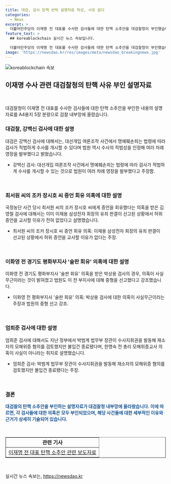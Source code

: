 ```yaml
---
title: 대검, 검사 탄핵 반박 설명자료 작성, 사유 없다
categories:
  - News
excerpt: >
  더불어민주당의 이재명 전 대표를 수사한 검사들에 대한 탄핵 소추안을 대검찰청이 부인했습니다. 대검은 A4용지 5장 분량의 자료를 통해, 강백신 검사, 김영철 검사, 박상용 검사, 엄희준 검사에 대한 의혹을 일일이 반박했습니다. 이에 대한 자세한 내용은 YTN에서 확인할 수 있습니다.
feature_text: >
  ## koreablockchain 실시간 뉴스 속보입니다.

  더불어민주당의 이재명 전 대표를 수사한 검사들에 대한 탄핵 소추안을 대검찰청이 부인했습니다. 대검은 A4용지 5장 분량의 자료를 통해, 강백신 검사, 김영철 검사, 박상용 검사, 엄희준 검사에 대한 의혹을 일일이 반박했습니다. 이에 대한 자세한 내용은 YTN에서 확인할 수 있습니다.
image: 'https://newsdao.kr/res/images/meta/newsdao_breakingnews.jpg'
---
```


<p><img src="https://newsdao.kr/res/images/meta/newsdao_breakingnews.jpg" alt="koreablockchain 속보" /></p>

<h2 data-ke-size="size26">이재명 수사 관련 대검찰청의 탄핵 사유 부인 설명자료</h2>

<p data-ke-size="size16">&nbsp;</p>

<p>대검찰청이 이재명 전 대표를 수사한 검사들에 대한 탄핵 소추안을 부인한 내용의 설명자료를 A4용지 5장 분량으로 검찰 내부망에 올렸습니다.</p>

<h3>대검찰, 강백신 검사에 대한 설명</h3>

<p data-ke-size="size16">대검은 강백신 검사에 대해서는, 대선개입 여론조작 사건에서 명예훼손죄는 법령에 따라 검사가 적법하게 수사를 개시할 수 있다며 법원 역시 수사의 적법성을 인정해 여러 차례 영장을 발부했다고 밝혔습니다.</p>

<ul>
  <li>강백신 검사: 대선개입 여론조작 사건에서 명예훼손죄는 법령에 따라 검사가 적법하게 수사를 개시할 수 있는 것으로 법원이 여러 차례 영장을 발부했다고 주장함.</li>
</ul>

<p data-ke-size="size16">&nbsp;</p>

<h3>최서원 씨의 조카 장시호 씨 증언 회유 의혹에 대한 설명</h3>

<p data-ke-size="size16">국정농단 사건 당시 최서원 씨의 조카 장시호 씨에게 증언을 회유했다는 의혹을 받은 김영철 검사에 대해서는 이미 이재용 삼성전자 회장의 유죄 판결이 선고된 상황에서 허위 증언을 교사할 이유가 전혀 없었다고 설명했습니다.</p>

<ul>
  <li>최서원 씨의 조카 장시호 씨 증언 회유 의혹: 이재용 삼성전자 회장의 유죄 판결이 선고된 상황에서 허위 증언을 교사할 이유가 없다는 주장.</li>
</ul>

<p data-ke-size="size16">&nbsp;</p>

<h3>이화영 전 경기도 평화부지사 '술판 회유' 의혹에 대한 설명</h3>

<p data-ke-size="size16">이화영 전 경기도 평화부지사 '술판 회유' 의혹을 받은 박상용 검사의 경우, 의혹이 사실무근이라는 것이 밝혀졌고 법원도 이 전 부지사에 대해 중형을 선고했다고 강조했습니다.</p>

<ul>
  <li>이화영 전 평화부지사 '술판 회유' 의혹: 박상용 검사에 대한 의혹이 사실무근이라는 주장과 법원의 중형 선고 강조.</li>
</ul>

<p data-ke-size="size16">&nbsp;</p>

<h3>엄희준 검사에 대한 설명</h3>

<p data-ke-size="size16">엄희준 검사에 대해서도 지난 정부에서 박범계 법무부 장관이 수사지휘권을 발동해 재소자의 모해위증 혐의를 검토했지만 불입건 종료됐다며, 한명숙 전 총리 모해위증교사 의혹이 사실이 아니라는 취지로 설명했습니다.</p>

<ul>
  <li>엄희준 검사: 박범계 법무부 장관이 수사지휘권을 발동해 재소자의 모해위증 혐의를 검토했지만 불입건 종료됐다는 주장.</li>
</ul>

<p data-ke-size="size16">&nbsp;</p>

<h3>결론</h3>

<p data-ke-size="size16"><b><span style="color: #1a5490;">대검찰의 탄핵 소추안을 부인하는 설명자료가 대검찰청 내부망에 올라왔습니다. 이에 따르면, 각 검사들에 대한 의혹은 모두 부인되었으며, 해당 사건들에 대한 세부적인 이유와 근거가 상세히 기술되어 있습니다.</span></b></p>

<p data-ke-size="size16">&nbsp;</p>

<table style="width: 100%;" border="1">
  <tbody>
    <tr>
      <td style="text-align: center; height: 17px;"><b>관련 기사</b></td>
    </tr>
    <tr>
      <td style="text-align: center; height: 17px;"><a href="https://www.examplelink.com">이재명 전 대표 탄핵 소추안 관련 보도자료</a></td>
    </tr>
  </tbody>
</table>

<p data-ke-size="size16">&nbsp;</p>
실시간 뉴스 속보는, <a href="https://newsdao.kr" rel="dofollow">https://newsdao.kr</a>


